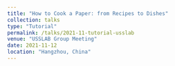 ```yaml
---
title: "How to Cook a Paper: from Recipes to Dishes"
collection: talks
type: "Tutorial"
permalink: /talks/2021-11-tutorial-usslab
venue: "USSLAB Group Meeting"
date: 2021-11-12
location: "Hangzhou, China"
---
```


<!-- [Link to slides](https://cyan27.github.io/files/slides/21LAB-tutorial-slides.pdf) -->

<!-- [More information here](http://exampleurl.com) -->

<!-- This is a description of your tutorial, note the different field in type. This is a markdown files that can be all markdown-ified like any other post. Yay markdown! -->